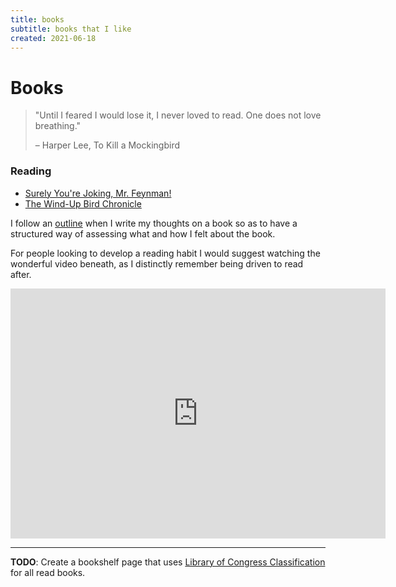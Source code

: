 ```yaml
---
title: books
subtitle: books that I like
created: 2021-06-18
---
```


# Books

> "Until I feared I would lose it, I never loved to read. One does not
> love breathing."
>
> – Harper Lee, To Kill a Mockingbird

### Reading

- [Surely You're Joking, Mr. Feynman!](https://en.wikipedia.org/wiki/Surely_You're_Joking%2C_Mr._Feynman!)
- [The Wind-Up Bird Chronicle](https://en.wikipedia.org/wiki/The_Wind-Up_Bird_Chronicle)

I follow an [outline](book_outline.html) when I write my thoughts on a
book so as to have a structured way of assessing what and how I felt
about the book.

For people looking to develop a reading habit I would suggest watching
the wonderful video beneath, as I distinctly remember being driven to
read after.

<iframe src="https://www.youtube.com/embed/lIW5jBrrsS0" frameborder="0"
allow="accelerometer; autoplay; encrypted-media; gyroscope;
picture-in-picture" width=600 height=400
allowfullscreen></iframe>

---

**TODO**: Create a bookshelf page that uses [Library of Congress
Classification](https://en.wikipedia.org/wiki/Library_of_Congress_Classification)
for all read books.
